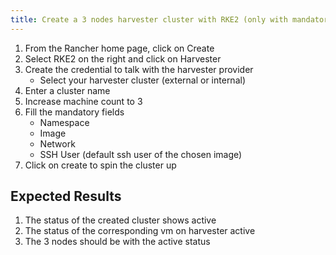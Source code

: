 ```yaml
---
title: Create a 3 nodes harvester cluster with RKE2 (only with mandatory info, other values stays with default)
---
```

1. From the Rancher home page, click on Create
1. Select RKE2 on the right and click on Harvester
1. Create the credential to talk with the harvester provider
    - Select your harvester cluster (external or internal)
1. Enter a cluster name
1. Increase machine count to 3
1. Fill the mandatory fields
    - Namespace
    - Image
    - Network
    - SSH User (default ssh user of the chosen image)
1. Click on create to spin the cluster up

## Expected Results
1. The status of the created cluster shows active
1. The status of the corresponding vm on harvester active
1. The 3 nodes should be with the active status
